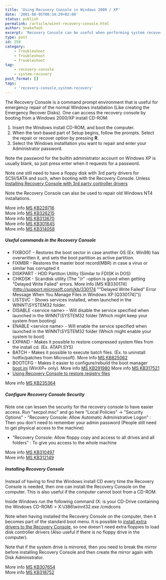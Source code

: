 ```yaml
---
title: 'Using Recovery Console in Windows 2000 / XP'
date: '2001-06-05T00:34:29+02:00'
status: publish
permalink: /article/winnt-recovery-console.html
author: Snakefoot
excerpt: 'Recovery Console can be useful when performing system recovery.'
type: post
id: 250
category:
    - Troubleshoot
    - Troubleshoot
    - Troubleshoot
tag:
    - recovery-console
    - system-recovery
post_format: []
tags:
    - 'recovery-console,system-recovery'
---
```

The Recovery Console is a command prompt environment that is useful for emergency repair of the normal Windows installation (Like creating the Emergency Recover Disks). One can access the recovery console by booting from a Windows 2000/XP install CD-ROM:

1. Insert the Windows install CD-ROM, and boot the computer.
2. When the text-based part of Setup begins, follow the prompts. Select the repair or recover option by pressing **R**.
3. Select the Windows installlation you want to repair and enter your Administrator password.
 
 Note the password for the builtin administrator account on Windows XP is usually blank, so just press enter when it requests for a password.  
  
 Note one still need to have a floppy disk with 3rd party drivers for SCSI/SATA and such, when booting with the Recovery Console. Unless [Installing Recovery Console with 3rd party controller drivers](/article/recovery-console-drivers.html)  
  
 Note the Recovery Console can also be used to repair old Windows NT4 installations.  
  
 More info [MS KB229716](http://support.microsoft.com/kb/229716 "Description of the Windows 2000 Recovery Console (MS KB229716) [Q229716]")  
 More info [MS KB326215](http://support.microsoft.com/kb/326215 "HOW TO: Use the Recovery Console on a Windows Server 2003-Based Computer That Does Not Start [Q326215]")  
 More info [MS KB313670](http://support.microsoft.com/kb/313670 "HOW TO: Replace a Driver by Using Recovery Console in Windows 2000 [Q313670]")  
 More info [MS KB301645](http://support.microsoft.com/kb/301645 "HOW TO: Use Recovery Console on a Computer That Does Not Start in Windows 2000 [Q301645]")  
 More info [MS KB314058](http://support.microsoft.com/kb/314058 "Description of the Windows XP Recovery Console for advanced users")  
##### Useful commands in the Recovery Console

- FIXBOOT - Restores the boot sector in case another OS (Ex. Win98) has overwritten it, and sets the boot partition as active partition.
- FIXMBR - Restores the master boot record(MBR) in case a virus or similar has corrupted it
- DISKPART - HDD Partition Utility (Similar to FDISK in DOS)
- CHKDSK - Scandisk utility (The "/r" -option is good when getting "Delayed Write Failed" errors. More Info [MS KB330174](http://support.microsoft.com/kb/330174 ""Delayed Write Failed" Error Message When You Manage Files in Windows XP [Q330174]"))
- LISTSVC - Shows services installed, when launched in the WINNT\\SYSTEM32 folder.
- DISABLE &lt;service name&gt; - Will disable the service specified when launched in the WINNT\\SYSTEM32 folder (Which might keep your system from booting)
- ENABLE &lt;service name&gt; - Will enable the service specified when launched in the WINNT\\SYSTEM32 folder (Which might enable your system to boot)
- EXPAND - Makes it possible to restore compressed system files from the install cd. (Ex. ATAPI.SYS)
- BATCH - Makes it possible to execute batch files. (Ex. to uninstall hotfix/patches from Microsoft). More Info [MS KB825062](http://support.microsoft.com/kb/825062 "Service Pack 4 Permits You to Remove the Service Pack by Using the Recovery Console [Q825062]")
- BOOTCFG - Makes it easier to configure/rebuild the boot manager [boot.ini](/article/winnt-boot-ini.html) (WinXP+ only). More info [MS KB291980](http://support.microsoft.com/kb/291980 "A Discussion About the Bootcfg Command and Its Uses [Q291980]") More info [MS KB317521](http://support.microsoft.com/kb/317521 "Description of the BOOTCFG Command and Its Uses [Q317521]")
- [Using Recovery Console to restore registry files](/article/winnt-recovery-console-registry-restore.html)
 
 More info [MS KB235364](http://support.microsoft.com/kb/235364 "Description of the SET Command in Recovery Console (MS KB235364) [Q235364]")  
##### Configure Recovery Console Security

 Note one can lessen the security for the recovery console to have easier access. Run "secpol.msc" and go here "Local Policies" -&gt; "Security Options" - "Recovery Console: Allow Automatic Administrative Logon" : Then you don't need to remember your admin password (People still need to get physical access to the machine)
- "Recovery Console: Allow floppy copy and access to all drives and all folders" : To give you access to the whole machine
 
 More info [MS KB310497](http://support.microsoft.com/kb/310497 "HOW TO: Add More Power to Recovery Console By Using Group Policy in Windows XP Professional [Q310497]")  
 More info [MS KB312149](http://support.microsoft.com/kb/312149 "HOW TO: Enable Administrator to Log On Automatically in Recovery Console [Q312149]")  
<a name="INSTALL"></a>
##### Installing Recovery Console

 Instead of having to find the Windows install CD every time the Recovery Console is needed, then one can install the Recovery Console on the computer. This is also useful if the computer cannot boot from a CD-ROM.  
  
 Inside Windows run the following command (X: is your CD-Drive containing the Windows CD-ROM) > X:\\i386\\winnt32.exe /cmdcons

 Note when having installed the Recovery Console on the computer, then it becomes part of the standard boot menu. It is possible to [install extra drivers to the Recovery Console](/article/recovery-console-drivers.html), so one doesn't need extra floppies to load disk controller drivers (Also useful if there is no floppy drive in the computer).  
  
 Note that if the system drive is mirrored, then you need to break the mirror before installing Recovery Console and then create the mirror again with Disk Administrator.  
  
 More info [MS KB307654](http://support.microsoft.com/kb/307654 "HOW TO: Install and Use the Recovery Console in Windows XP (MS KB307654) [Q307654]")  
 More info [MS KB318752](http://support.microsoft.com/kb/318752 "HOW TO: Install and Use the Recovery Console in Windows 2000 [Q318752]")  